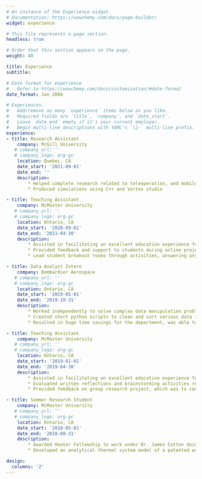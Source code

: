 ```yaml
---
# An instance of the Experience widget.
# Documentation: https://wowchemy.com/docs/page-builder/
widget: experience

# This file represents a page section.
headless: true

# Order that this section appears on the page.
weight: 40

title: Experience
subtitle:

# Date format for experience
#   Refer to https://wowchemy.com/docs/customization/#date-format
date_format: Jan 2006

# Experiences.
#   Add/remove as many `experience` items below as you like.
#   Required fields are `title`, `company`, and `date_start`.
#   Leave `date_end` empty if it's your current employer.
#   Begin multi-line descriptions with YAML's `|2-` multi-line prefix.
experience:
- title: Research Assistant
    company: McGill University
   # company_url: ''
   # company_logo: org-gc
    location: Quebec, CA
    date_start: '2021-09-01'
    date_end: ''
    description:
        * Helped complete research related to teleoperation, and mobile robotics
        * Produced simulations using C++ and Vortex studio

- title: Teaching Assistant
    company: McMaster University
   # company_url: ''
   # company_logo: org-gc
    location: Ontario, CA
    date_start: '2020-09-01'
    date_end: '2021-04-30'
    description:
        * Assisted in facilitating an excellent education experience for students in Engineering 1P13
        * Provided feedback and support to students during online project labs, related to material science, computer science, and engineering presentations
        * Lead student breakout rooms through activities, answering any questions that the students had

- title: Data Analyst Intern
    company: Bombardier Aerospace
   # company_url: ''
   # company_logo: org-gc
    location: Ontario, CA
    date_start: '2019-05-01'
    date_end: '2019-10-31'
    description:
        * Worked independently to solve complex data manipulation problems in order to reduce task time
        * Created short python scripts to clean and sort various data input streams as well as perform different forms of analysis on the cleaned data
        * Resulted in huge time savings for the department, was able to reduce the task time from months of work per year to less than an hour

- title: Teaching Assistant
    company: McMaster University
   # company_url: ''
   # company_logo: org-gc
    location: Ontario, CA
    date_start: '2019-01-01'
    date_end: '2019-04-30'
    description:
        * Assisted in facilitating an excellent education experience for Innovation 1X03 under professor Kenneth Owen
        * Evaluated written reflections and brainstorming activities related to Innovation and Entrepreneurship on feasibility of ideas and quality of work
        * Provided feedback on group research project, which was to complete the initial steps of starting a theoretical business

- title: Summer Research Student
    company: McMaster University
   # company_url: ''
   # company_logo: org-gc
    location: Ontario, CA
    date_start: '2018-05-01'
    date_end: '2018-08-31'
    description:       
        * Awarded Heater Fellowship to work under Dr. James Cotton doing reaserach into waste heat recovery
        * Developed an analytical thermal system model of a patented waste heat recovery system using Modelica and Excel

design:
  columns: '2'
---
```

